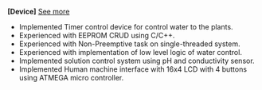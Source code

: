 **[Device]** [See more](http://www.google.com)
- Implemented Timer control device for control water to the plants.
- Experienced with EEPROM CRUD using C/C++.
- Experienced with Non-Preemptive task on single-threaded system.
- Experienced with implementation of low level logic of water control.
- Implemented solution control system using pH and conductivity sensor.
- Implemented Human machine interface with 16x4 LCD with 4 buttons using ATMEGA micro controller.
